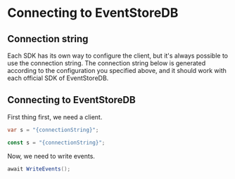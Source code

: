 # Connecting to EventStoreDB

## Connection string

Each SDK has its own way to configure the client, but it's always possible to use the connection string. The connection string below is generated according to the configuration you specified above, and it should work with each official SDK of EventStoreDB.

<ConnectionString></ConnectionString>

## Connecting to EventStoreDB

First thing first, we need a client.

<xode-group>
<xode-block title="C#" code="connectionString">

```csharp
var s = "{connectionString}";
```
</xode-block>
<xode-block title="NodeJS" code="connectionString">

```javascript
const s = "{connectionString}";
```
</xode-block>
</xode-group>

Now, we need to write events.

<code-group>
<code-block title="C#">

```csharp
await WriteEvents();
```
</code-block>
</code-group>
